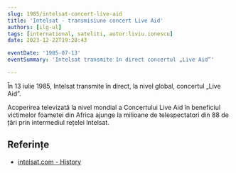 ```yaml
---
slug: 1985/intelsat-concert-live-aid
title: 'Intelsat - transmisiune concert Live Aid'
authors: [ilg-ul]
tags: [international, sateliti, autor:liviu.ionescu]
date: 2023-12-22T19:28:43

eventDate: '1985-07-13'
eventSummary: 'Intelsat transmite în direct concertul „Live Aid”'

---
```


În 13 iulie 1985, Intelsat transmite în direct, la nivel global, concertul
„Live Aid”.

<!-- truncate -->

Acoperirea televizată la nivel mondial a Concertului Live Aid în
beneficiul victimelor foametei din Africa ajunge la milioane de
telespectatori din 88 de țări prin intermediul rețelei Intelsat.

## Referințe

- [intelsat.com - History](https://www.intelsat.com/intelsat-history/)
